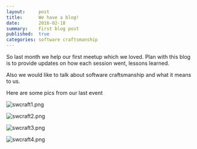 ```yaml
---
layout:     post
title:      We have a blog!
date:       2016-02-18
summary:    First blog post
published:  true   
categories: software craftsmanship
---
```


So last month we help our first meetup which we loved. 
Plan with this blog is to provide updates on how each session went, lessons learned. 

Also we would like to talk about software craftsmanship and what it means to us.

Here are some pics from our last event

![swcraft1.png]({{site.baseurl}}/_posts/swcraft1.png)

![swcraft2.png]({{site.baseurl}}/_posts/swcraft2.png)

![swcraft3.png]({{site.baseurl}}/_posts/swcraft3.png)

![swcraft4.png]({{site.baseurl}}/_posts/swcraft4.png)
